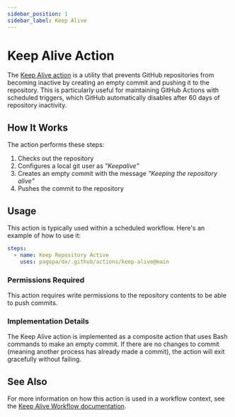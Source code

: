 ```yaml
---
sidebar_position: 1
sidebar_label: Keep Alive
---
```


# Keep Alive Action

The [Keep Alive action](https://github.com/pagopa/dx/tree/main/.github/actions/keep-alive) is a utility that prevents GitHub repositories from becoming inactive by creating an empty commit and pushing it to the repository. This is particularly useful for maintaining GitHub Actions with scheduled triggers, which GitHub automatically disables after 60 days of repository inactivity.

## How It Works

The action performs these steps:

1. Checks out the repository
2. Configures a local git user as _"Keepalive"_
3. Creates an empty commit with the message _"Keeping the repository alive"_
4. Pushes the commit to the repository

## Usage

This action is typically used within a scheduled workflow. Here's an example of how to use it:

```yaml
steps:
  - name: Keep Repository Active
    uses: pagopa/dx/.github/actions/keep-alive@main
```

### Permissions Required

This action requires write permissions to the repository contents to be able to push commits.

### Implementation Details

The Keep Alive action is implemented as a composite action that uses Bash commands to make an empty commit. If there are no changes to commit (meaning another process has already made a commit), the action will exit gracefully without failing.

## See Also

For more information on how this action is used in a workflow context, see the [Keep Alive Workflow documentation](../workflows/keep-alive.md).
